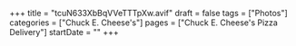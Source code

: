 +++
title = "tcuN633XbBqVVeTTTpXw.avif"
draft = false
tags = ["Photos"]
categories = ["Chuck E. Cheese's"]
pages = ["Chuck E. Cheese's Pizza Delivery"]
startDate = ""
+++
